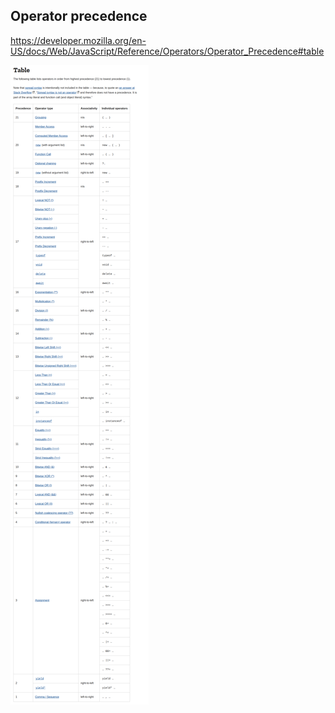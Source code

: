 ## Operator precedence

https://developer.mozilla.org/en-US/docs/Web/JavaScript/Reference/Operators/Operator_Precedence#table  


![](./operatorPrecedenceTable.png)